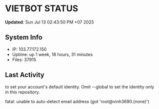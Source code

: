 # VIETBOT STATUS
**Updated**: Sun Jul 13 02:43:50 PM +07 2025

## System Info
- IP: 103.77.172.150
- Uptime: up 1 week, 18 hours, 31 minutes
- Files: 37915

## Last Activity

to set your account's default identity.
Omit --global to set the identity only in this repository.

fatal: unable to auto-detect email address (got 'root@vinh3690.(none)')
